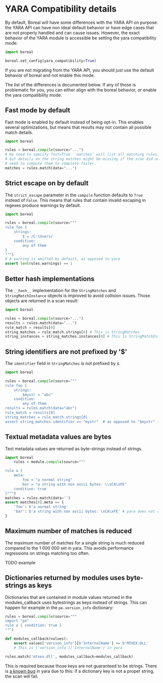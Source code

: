 # YARA Compatibility details

By default, Boreal will have some differences with the YARA API on purpose:
the YARA API can have non ideal default behavior or have edge cases that
are not properly handled and can cause issues. However, the exact behavior
of the YARA module is accessible be setting the yara compatibility mode:

```py
import boreal

boreal.set_config(yara_compatibility=True)
```

If you are not migrating from the YARA API, you should just use the
default behavior of boreal and not enable this mode.

The list of the differences is documented below. If any of those is problematic
for you, you can either align with the boreal behavior, or enable the
yara compatibility mode.

## Fast mode by default

Fast mode is enabled by default instead of being opt-in. This enables several
optimizations, but means that results may not contain all possible match details.

```py
import boreal

rules = boreal.compile(source="...")
# No need to specify fast=True. `matches` will list all matching rules,
# but details on the string matches might be missing if the scan did not
# need to compute them to complete faster.
matches = rules.match(data="...")
```

## Strict escape on by default

The `strict_escape` parameter in the `compile` function defaults to `True`
instead of `False`. This means that rules that contain invalid escaping
in regexes produce warnings by default.

```py
import boreal

rules = boreal.compile(source="""
rule foo {
    strings:
        $ = /C:\Users/
    condition:
        any of them
}
""")
# A warning is emitted by default, as opposed to yara
assert len(rules.warnings) == 1
```

## Better hash implementations

The `__hash__` implementation for the `StringMatches` and `StringMatchInstance`
objects is improved to avoid collision issues. Those objects are returned
in a scan result:

```py
import boreal

rules = boreal.compile(source="...")
results = rules.match(data="...")
rule_match = results[0]
string_matches = rule_match.strings[0] # This is StringMatches
string_instances = string_matches.instances[0] # This is StringMatchInstance
```

## String identifiers are not prefixed by '$'

The `identifier` field in `StringMatches` is not prefixed by `$`.

```py
import boreal

rules = boreal.compile(source="""
rule foo {
    strings:
        $mystr = "abc"
    condition:
        any of them
results = rules.match(data="abc")
rule_match = results[0]
string_matches = rule_match.strings[0]
assert string_matches.identifier == "mystr"  # as opposed to "$mystr" in yara
```

## Textual metadata values are bytes

Text metadata values are returned as byte-strings instead of strings.

```py
import boreal
    rules = module.compile(source="""

rule a {
    meta:
        foo = "a normal string"
        bar = "a string with non ascii bytes: \\xCA\xFE"
    condition: true
}""")
matches = rules.match(data='')
assert matches[0].meta == {
    'foo': b'a normal string'
    'bar': b'a string with non ascii bytes: \xCA\xFE' # yara does not return this properly
}
```

## Maximum number of matches is reduced

The maximum number of matches for a single string is much reduced
compared to the 1 000 000 set in yara. This avoids performance regressions
on strings matching too often.

TODO example

## Dictionaries returned by modules uses byte-strings as keys

Dictionaries that are contained in module values returned in the modules_callback
uses bytestrings as keys instead of strings. This can happen for example in the
`pe.version_info` dictionary:

```py
rules = boreal.compile(source="""
import "pe"
rule a { condition: true }
""")

def modules_callback(values):
    assert values['version_info'][b'InternalName'] == b'MTXEX.DLL'
    # This is ['version_info']['InternalName'] in yara

rules.match('mtxex.dll', modules_callback=modules_callback)
```

This is required because those keys are not guaranteed to be strings.
There is [a known bug](https://github.com/VirusTotal/yara-python/issues/273) in
yara due to this: if a dictionary key is not a proper string, the scan will fail.
